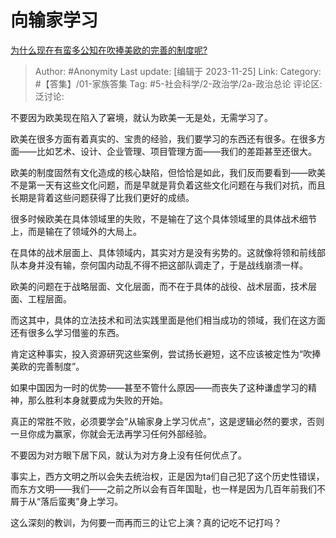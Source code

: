 # 向输家学习
[为什么现在有蛮多公知在吹捧美欧的完善的制度呢?](https://www.zhihu.com/question/631269391/answer/3302280313)

> Author: #Anonymity
> Last update: [编辑于 2023-11-25]
> Link:
> Category: #【答集】/01-家族答集
> Tag: #5-社会科学/2-政治学/2a-政治总论
> 评论区:
> 泛讨论:

不要因为欧美现在陷入了窘境，就认为欧美一无是处，无需学习了。

欧美在很多方面有着真实的、宝贵的经验，我们要学习的东西还有很多。在很多方面——比如艺术、设计、企业管理、项目管理方面——我们的差距甚至还很大。

欧美的制度固然有文化造成的核心缺陷，但恰恰是如此，我们反而要看到——欧美不是第一天有这些文化问题，而是早就是背负着这些文化问题在与我们对抗，而且长期是背着这些问题获得了比我们更好的成绩。

很多时候欧美在具体领域里的失败，不是输在了这个具体领域里的具体战术细节上，而是输在了领域外的大局上。

在具体的战术层面上、具体领域内，其实对方是没有劣势的。这就像将领和前线部队本身并没有输，奈何国内动乱不得不把这部队调走了，于是战线崩溃一样。

欧美的问题在于战略层面、文化层面，而不在于具体的战役、战术层面，技术层面、工程层面。

而这其中，具体的立法技术和司法实践里面是他们相当成功的领域，我们在这方面还有很多么学习借鉴的东西。

肯定这种事实，投入资源研究这些案例，尝试扬长避短，这不应该被定性为“吹捧美欧的完善制度”。

如果中国因为一时的优势——甚至不管什么原因——而丧失了这种谦虚学习的精神，那么胜利本身就要成为失败的开始。

真正的常胜不败，必须要学会“从输家身上学习优点”，这是逻辑必然的要求，否则一旦你成为赢家，你就会无法再学习任何外部经验。

不要因为对方眼下居下风，就认为对方身上没有任何优点了。

事实上，西方文明之所以会失去统治权，正是因为ta们自己犯了这个历史性错误，而东方文明——我们——之前之所以会有百年国耻，也一样是因为几百年前我们不屑于从“落后蛮夷”身上学习。

这么深刻的教训，为何要一而再而三的让它上演？真的记吃不记打吗？
